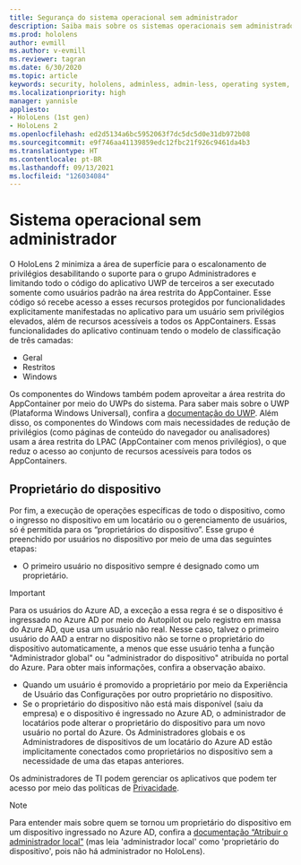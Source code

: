 ```yaml
---
title: Segurança do sistema operacional sem administrador
description: Saiba mais sobre os sistemas operacionais sem administrador, os proprietários de dispositivos e a segurança em dispositivos de realidade misturada do HoloLens.
ms.prod: hololens
author: evmill
ms.author: v-evmill
ms.reviewer: tagran
ms.date: 6/30/2020
ms.topic: article
keywords: security, hololens, adminless, admin-less, operating system, admin-less operating system, admin os, admin-less os, hololens 2, hololens2 security,
ms.localizationpriority: high
manager: yannisle
appliesto:
- HoloLens (1st gen)
- HoloLens 2
ms.openlocfilehash: ed2d5134a6bc5952063f7dc5dc5d0e31db972b08
ms.sourcegitcommit: e9f746aa41139859edc12fbc21f926c9461da4b3
ms.translationtype: HT
ms.contentlocale: pt-BR
ms.lasthandoff: 09/13/2021
ms.locfileid: "126034084"
---
```

# <a name="admin-less-operating-system"></a>Sistema operacional sem administrador

O HoloLens 2 minimiza a área de superfície para o escalonamento de privilégios desabilitando o suporte para o grupo Administradores e limitando todo o código do aplicativo UWP de terceiros a ser executado somente como usuários padrão na área restrita do AppContainer. Esse código só recebe acesso a esses recursos protegidos por funcionalidades explicitamente manifestadas no aplicativo para um usuário sem privilégios elevados, além de recursos acessíveis a todos os AppContainers.
Essas funcionalidades do aplicativo continuam tendo o modelo de classificação de três camadas:
  * Geral
  * Restritos
  * Windows

Os componentes do Windows também podem aproveitar a área restrita do AppContainer por meio do UWPs do sistema. Para saber mais sobre o UWP (Plataforma Windows Universal), confira a [documentação do UWP](/windows/uwp/). Além disso, os componentes do Windows com mais necessidades de redução de privilégios (como páginas de conteúdo do navegador ou analisadores) usam a área restrita do LPAC (AppContainer com menos privilégios), o que reduz o acesso ao conjunto de recursos acessíveis para todos os AppContainers.

## <a name="device-owner"></a>Proprietário do dispositivo

Por fim, a execução de operações específicas de todo o dispositivo, como o ingresso no dispositivo em um locatário ou o gerenciamento de usuários, só é permitida para os “proprietários do dispositivo”. Esse grupo é preenchido por usuários no dispositivo por meio de uma das seguintes etapas:
  * O primeiro usuário no dispositivo sempre é designado como um proprietário. 
> [!IMPORTANT]
>Para os usuários do Azure AD, a exceção a essa regra é se o dispositivo é ingressado no Azure AD por meio do Autopilot ou pelo registro em massa do Azure AD, que usa um usuário não real. Nesse caso, talvez o primeiro usuário do AAD a entrar no dispositivo não se torne o proprietário do dispositivo automaticamente, a menos que esse usuário tenha a função "Administrador global" ou "administrador do dispositivo" atribuída no portal do Azure. Para obter mais informações, confira a observação abaixo.  

  * Quando um usuário é promovido a proprietário por meio da Experiência de Usuário das Configurações por outro proprietário no dispositivo.
  * Se o proprietário do dispositivo não está mais disponível (saiu da empresa) e o dispositivo é ingressado no Azure AD, o administrador de locatários pode alterar o proprietário do dispositivo para um novo usuário no portal do Azure. Os Administradores globais e os Administradores de dispositivos de um locatário do Azure AD estão implicitamente conectados como proprietários no dispositivo sem a necessidade de uma das etapas anteriores.  

 Os administradores de TI podem gerenciar os aplicativos que podem ter acesso por meio das políticas de [Privacidade](/windows/client-management/mdm/policy-csp-privacy). 

> [!NOTE]
> Para entender mais sobre quem se tornou um proprietário do dispositivo em um dispositivo ingressado no Azure AD, confira a [documentação “Atribuir o administrador local”](/azure/active-directory/devices/assign-local-admin) (mas leia 'administrador local' como 'proprietário do dispositivo', pois não há administrador no HoloLens).